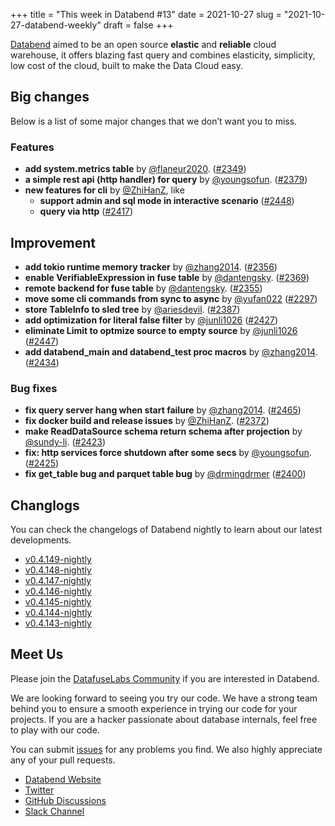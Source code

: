 +++
title = "This week in Databend #13"
date = 2021-10-27
slug = "2021-10-27-databend-weekly"
draft = false
+++

[Databend](https://github.com/datafuselabs/databend) aimed to be an open source **elastic** and **reliable** cloud warehouse, it offers blazing fast query and combines elasticity, simplicity, low cost of the cloud, built to make the Data Cloud easy.

## Big changes

Below is a list of some major changes that we don’t want you to miss.

### Features

- **add system.metrics table** by [@flaneur2020](https://github.com/flaneur2020). ([#2349](https://github.com/datafuselabs/databend/pull/2349))
- **a simple rest api (http handler) for query** by [@youngsofun](https://github.com/youngsofun). ([#2379](https://github.com/datafuselabs/databend/pull/2379))
- **new features for cli** by [@ZhiHanZ](https://github.com/ZhiHanZ), like
    - **support admin and sql mode in interactive scenario** ([#2448](https://github.com/datafuselabs/databend/pull/2448))
    - **query via http** ([#2417](https://github.com/datafuselabs/databend/pull/2417))

## Improvement

- **add tokio runtime memory tracker** by [@zhang2014](https://github.com/zhang2014). ([#2356](https://github.com/datafuselabs/databend/pull/2356))
- **enable VerifiableExpression in fuse table** by [@dantengsky](https://github.com/dantengsky). ([#2369](https://github.com/datafuselabs/databend/pull/2369))
- **remote backend for fuse table** by [@dantengsky](https://github.com/dantengsky). ([#2355](https://github.com/datafuselabs/databend/pull/2355))
- **move some cli commands from sync to async** by [@yufan022](https://github.com/yufan022) ([#2297](https://github.com/datafuselabs/databend/pull/2297))
- **store TableInfo to sled tree** by [@ariesdevil](https://github.com/ariesdevil). ([#2387](https://github.com/datafuselabs/databend/pull/2387))
- **add optimization for literal false filter** by [@junli1026](https://github.com/junli1026) ([#2427](https://github.com/datafuselabs/databend/pull/2427))
- **eliminate Limit to optmize source to empty source** by [@junli1026](https://github.com/junli1026) ([#2447](https://github.com/datafuselabs/databend/pull/2447))
- **add databend_main and databend_test proc macros** by [@zhang2014](https://github.com/zhang2014). ([#2434](https://github.com/datafuselabs/databend/pull/2434))

### Bug fixes

- **fix query server hang when start failure** by [@zhang2014](https://github.com/zhang2014). ([#2465](https://github.com/datafuselabs/databend/pull/2465))
- **fix docker build and release issues** by [@ZhiHanZ](https://github.com/ZhiHanZ). ([#2372](https://github.com/datafuselabs/databend/pull/2372))
- **make ReadDataSource schema return schema after projection** by [@sundy-li](https://github.com/sundy-li). ([#2423](https://github.com/datafuselabs/databend/pull/2423))
- **fix: http services force shutdown after some secs** by [@youngsofun](https://github.com/youngsofun). ([#2425](https://github.com/datafuselabs/databend/pull/2425))
- **fix get_table bug and parquet table bug** by [@drmingdrmer](https://github.com/drmingdrmer) ([#2400](https://github.com/datafuselabs/databend/pull/2400))

## Changlogs

You can check the changelogs of Databend nightly to learn about our latest developments.

- [v0.4.149-nightly](https://github.com/datafuselabs/databend/releases/tag/v0.4.149-nightly)
- [v0.4.148-nightly](https://github.com/datafuselabs/databend/releases/tag/v0.4.148-nightly)
- [v0.4.147-nightly](https://github.com/datafuselabs/databend/releases/tag/v0.4.147-nightly)
- [v0.4.146-nightly](https://github.com/datafuselabs/databend/releases/tag/v0.4.146-nightly)
- [v0.4.145-nightly](https://github.com/datafuselabs/databend/releases/tag/v0.4.145-nightly)
- [v0.4.144-nightly](https://github.com/datafuselabs/databend/releases/tag/v0.4.144-nightly)
- [v0.4.143-nightly](https://github.com/datafuselabs/databend/releases/tag/v0.4.143-nightly)

## Meet Us

Please join the [DatafuseLabs Community](https://github.com/datafuselabs/) if you are interested in Databend.

We are looking forward to seeing you try our code. We have a strong team behind you to ensure a smooth experience in trying our code for your projects.
If you are a hacker passionate about database internals, feel free to play with our code.

You can submit [issues](https://github.com/datafuselabs/databend/issues) for any problems you find. We also highly appreciate any of your pull requests.

- [Databend Website](https://databend.rs)
- [Twitter](https://twitter.com/Datafuse_Labs)
- [GitHub Discussions](https://github.com/datafuselabs/databend/discussions)
- [Slack Channel](https://datafusecloud.slack.com/join/shared_invite/zt-nojrc9up-50IRla1Y1h56rqwCTkkDJA)
